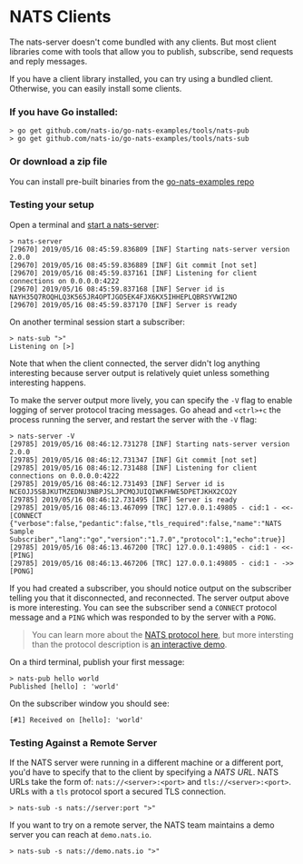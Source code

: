 # NATS Clients

The nats-server doesn't come bundled with any clients. But most client libraries come with tools that allow you to publish, subscribe, send requests and reply messages.

If you have a client library installed, you can try using a bundled client. Otherwise, you can easily install some clients.

### If you have Go installed:

```
> go get github.com/nats-io/go-nats-examples/tools/nats-pub
> go get github.com/nats-io/go-nats-examples/tools/nats-sub
```

### Or download a zip file

You can install pre-built binaries from the [go-nats-examples repo](https://github.com/nats-io/go-nats-examples/releases/tag/0.0.50)


### Testing your setup

Open a terminal and [start a nats-server](running.md):
```
> nats-server
[29670] 2019/05/16 08:45:59.836809 [INF] Starting nats-server version 2.0.0
[29670] 2019/05/16 08:45:59.836889 [INF] Git commit [not set]
[29670] 2019/05/16 08:45:59.837161 [INF] Listening for client connections on 0.0.0.0:4222
[29670] 2019/05/16 08:45:59.837168 [INF] Server id is NAYH35Q7ROQHLQ3K565JR4OPTJGO5EK4FJX6KX5IHHEPLQBRSYVWI2NO
[29670] 2019/05/16 08:45:59.837170 [INF] Server is ready
```


On another terminal session start a subscriber:
```
> nats-sub ">"
Listening on [>]
```

Note that when the client connected, the server didn't log anything interesting because server output is relatively quiet unless something interesting happens.

To make the server output more lively, you can specify the `-V` flag to enable logging of server protocol tracing messages. Go ahead and `<ctrl>+c` the process running the server, and restart the server with the `-V` flag:

```
> nats-server -V
[29785] 2019/05/16 08:46:12.731278 [INF] Starting nats-server version 2.0.0
[29785] 2019/05/16 08:46:12.731347 [INF] Git commit [not set]
[29785] 2019/05/16 08:46:12.731488 [INF] Listening for client connections on 0.0.0.0:4222
[29785] 2019/05/16 08:46:12.731493 [INF] Server id is NCEOJJ5SBJKUTMZEDNU3NBPJSLJPCMQJUIQIWKFHWE5DPETJKHX2CO2Y
[29785] 2019/05/16 08:46:12.731495 [INF] Server is ready
[29785] 2019/05/16 08:46:13.467099 [TRC] 127.0.0.1:49805 - cid:1 - <<- [CONNECT {"verbose":false,"pedantic":false,"tls_required":false,"name":"NATS Sample Subscriber","lang":"go","version":"1.7.0","protocol":1,"echo":true}]
[29785] 2019/05/16 08:46:13.467200 [TRC] 127.0.0.1:49805 - cid:1 - <<- [PING]
[29785] 2019/05/16 08:46:13.467206 [TRC] 127.0.0.1:49805 - cid:1 - ->> [PONG]
```

If you had created a subscriber, you should notice output on the subscriber telling you that it disconnected, and reconnected. The server output above is more interesting. You can see the subscriber send a `CONNECT` protocol message and a `PING` which was responded to by the server with a `PONG`.

> You  can learn more about the [NATS protocol here](/nats_protocol/nats-protocol.md), but more intersting than the protocol description is [an interactive demo](/nats_protocol/nats-protocol-demo.md).

On a third terminal, publish your first message:
```
> nats-pub hello world
Published [hello] : 'world'
```

On the subscriber window you should see:
```
[#1] Received on [hello]: 'world'
```


### Testing Against a Remote Server

If the NATS server were running in a different machine or a different port, you'd have to specify that to the client by specifying a _NATS URL_. NATS URLs take the form of: `nats://<server>:<port>` and `tls://<server>:<port>`. URLs with a `tls` protocol sport a secured TLS connection.

```
> nats-sub -s nats://server:port ">"
```

If you want to try on a remote server, the NATS team maintains a demo server you can reach at `demo.nats.io`.

```
> nats-sub -s nats://demo.nats.io ">"
```


